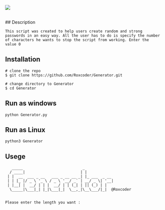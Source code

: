 <p align=center>

<a target="_blank" href="https://www.python.org/downloads/" title="Python version"><img src="https://img.shields.io/badge/python-%3E=_3.6-green.svg"></a>

</p>
<br>
## Description

```console
This script was created to help users create random and strong passwords in an easy way. All the user has to do is specify the number of characters he wants to stop the script from working. Enter the value 0
```
## Installation 

```console
# clone the repo
$ git clone https://github.com/Roxcoder/Generator.git

# change directory to Generator
$ cd Generator
```
## Run as windows

```console
python Generator.py
```
## Run as Linux
```console
python3 Generator
```

## Usege 

```console
   _____                           _                     
  / ____|                         | |                    
 | |  __  ___ _ __   ___ _ __ __ _| |_ ___  _ __         
 | | |_ |/ _ \ '_ \ / _ \ '__/ _` | __/ _ \| '__|        
 | |__| |  __/ | | |  __/ | | (_| | || (_) | |           
  \_____|\___|_| |_|\___|_|  \__,_|\__\___/|_|  @Roxcoder


Please enter the length you want :
```

